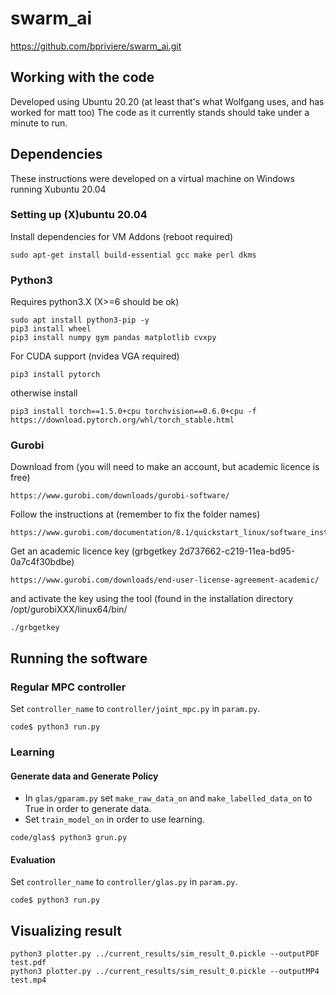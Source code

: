 # swarm_ai
https://github.com/bpriviere/swarm_ai.git

## Working with the code
Developed using Ubuntu 20.20 (at least that's what Wolfgang uses, and has worked for matt too)
The code as it currently stands should take under a minute to run.

## Dependencies
These instructions were developed on a virtual machine on Windows running Xubuntu 20.04
### Setting up (X)ubuntu 20.04
Install dependencies for VM Addons (reboot required)
```
sudo apt-get install build-essential gcc make perl dkms
```


### Python3
Requires python3.X (X>=6 should be ok)
```
sudo apt install python3-pip -y
pip3 install wheel
pip3 install numpy gym pandas matplotlib cvxpy
```
For CUDA support (nvidea VGA required)
```
pip3 install pytorch
```
otherwise install
```
pip3 install torch==1.5.0+cpu torchvision==0.6.0+cpu -f https://download.pytorch.org/whl/torch_stable.html
```

### Gurobi
Download from (you will need to make an account, but academic licence is free)
```
https://www.gurobi.com/downloads/gurobi-software/
```
Follow the instructions at (remember to fix the folder names)
```
https://www.gurobi.com/documentation/8.1/quickstart_linux/software_installation_guid.html
```
Get an academic licence key (grbgetkey 2d737662-c219-11ea-bd95-0a7c4f30bdbe)
```
https://www.gurobi.com/downloads/end-user-license-agreement-academic/
```
and activate the key using the tool (found in the installation directory /opt/gurobiXXX/linux64/bin/
```
./grbgetkey
```

## Running the software

### Regular MPC controller

Set `controller_name` to `controller/joint_mpc.py` in `param.py`.

```
code$ python3 run.py
```

### Learning

#### Generate data and Generate Policy

* In `glas/gparam.py` set `make_raw_data_on` and `make_labelled_data_on` to True in order to generate data.
* Set `train_model_on` in order to use learning.

```
code/glas$ python3 grun.py
```

#### Evaluation

Set `controller_name` to `controller/glas.py` in `param.py`.

```
code$ python3 run.py
```

## Visualizing result

```
python3 plotter.py ../current_results/sim_result_0.pickle --outputPDF test.pdf
python3 plotter.py ../current_results/sim_result_0.pickle --outputMP4 test.mp4
```
